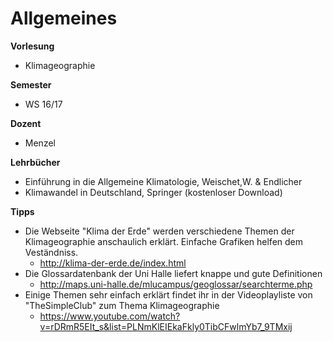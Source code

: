 # Allgemeines

**Vorlesung**
- Klimageographie

**Semester**
- WS 16/17

**Dozent**
- Menzel

**Lehrbücher**
- Einführung in die Allgemeine Klimatologie, Weischet,W. & Endlicher
- Klimawandel in Deutschland, Springer (kostenloser Download)

**Tipps**
- Die Webseite "Klima der Erde" werden verschiedene Themen der Klimageographie anschaulich erklärt. Einfache Grafiken helfen dem Veständniss.
  - http://klima-der-erde.de/index.html
- Die Glossardatenbank der Uni Halle liefert knappe und gute Definitionen
  - http://maps.uni-halle.de/mlucampus/geoglossar/searchterme.php
- Einige Themen sehr einfach erklärt findet ihr in der Videoplayliste von "TheSimpleClub" zum Thema Klimageographie
  - https://www.youtube.com/watch?v=rDRmR5EIt_s&list=PLNmKlEIEkaFkly0TibCFwlmYb7_9TMxij


